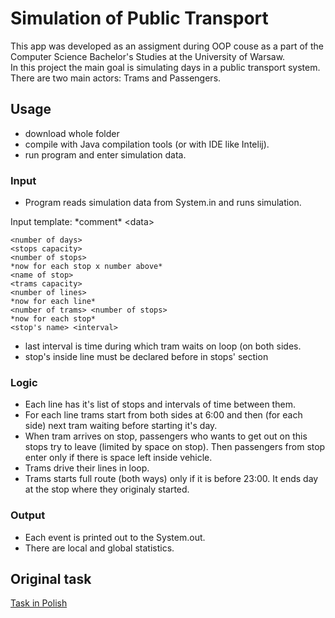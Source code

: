 # Simulation of Public Transport

This app was developed as an assigment during OOP couse as a part of the Computer Science Bachelor's Studies at the University of Warsaw. <br>
In this project the main goal is simulating days in a public transport system. There are two main actors: Trams and Passengers.

## Usage

- download whole folder
- compile with Java compilation tools (or with IDE like Intelij).
- run program and enter simulation data.

### Input

- Program reads simulation data from System.in and runs simulation.

Input template:
\*comment\*
\<data\>
```
<number of days>
<stops capacity>
<number of stops>
*now for each stop x number above*
<name of stop>
<trams capacity>
<number of lines>
*now for each line*
<number of trams> <number of stops>
*now for each stop*
<stop's name> <interval>
```
- last interval is time during which tram waits on loop (on both sides.
- stop's inside line must be declared before in stops' section

### Logic

- Each line has it's list of stops and intervals of time between them. 
- For each line trams start from both sides at 6:00 and then (for each side) next tram waiting before starting it's day.
- When tram arrives on stop, passengers who wants to get out on this stops try to leave (limited by space on stop). Then passengers from stop enter only if there is space left inside vehicle.
- Trams drive their lines in loop.
- Trams starts full route (both ways) only if it is before 23:00. It ends day at the stop where they originaly started.

### Output

- Each event is printed out to the System.out.
- There are local and global statistics.

## Original task

[Task in Polish](./task.pdf)
